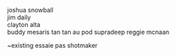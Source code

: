 joshua snowball  
jim daily  
clayton alta  
buddy mesaris 
tan tan au pod
supradeep
reggie mcnaan

~existing
essaie pas
shotmaker
